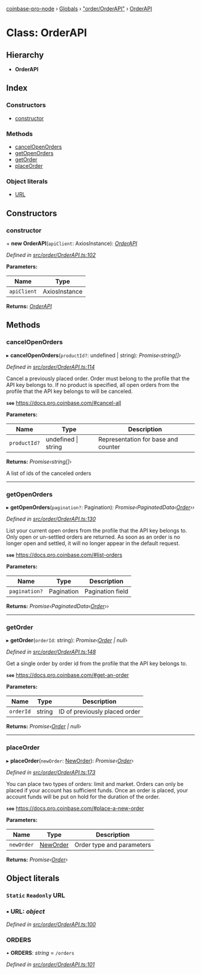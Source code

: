 [coinbase-pro-node](../README.md) › [Globals](../globals.md) › ["order/OrderAPI"](../modules/_order_orderapi_.md) › [OrderAPI](_order_orderapi_.orderapi.md)

# Class: OrderAPI

## Hierarchy

- **OrderAPI**

## Index

### Constructors

- [constructor](_order_orderapi_.orderapi.md#constructor)

### Methods

- [cancelOpenOrders](_order_orderapi_.orderapi.md#cancelopenorders)
- [getOpenOrders](_order_orderapi_.orderapi.md#getopenorders)
- [getOrder](_order_orderapi_.orderapi.md#getorder)
- [placeOrder](_order_orderapi_.orderapi.md#placeorder)

### Object literals

- [URL](_order_orderapi_.orderapi.md#static-readonly-url)

## Constructors

### constructor

\+ **new OrderAPI**(`apiClient`: AxiosInstance): _[OrderAPI](_order_orderapi_.orderapi.md)_

_Defined in [src/order/OrderAPI.ts:102](https://github.com/bennyn/coinbase-pro-node/blob/d0dceee/src/order/OrderAPI.ts#L102)_

**Parameters:**

| Name        | Type          |
| ----------- | ------------- |
| `apiClient` | AxiosInstance |

**Returns:** _[OrderAPI](_order_orderapi_.orderapi.md)_

## Methods

### cancelOpenOrders

▸ **cancelOpenOrders**(`productId?`: undefined | string): _Promise‹string[]›_

_Defined in [src/order/OrderAPI.ts:114](https://github.com/bennyn/coinbase-pro-node/blob/d0dceee/src/order/OrderAPI.ts#L114)_

Cancel a previously placed order. Order must belong to the profile that the API key belongs to. If no product is specified, all open orders from the profile that the API key belongs to will be canceled.

**`see`** https://docs.pro.coinbase.com/#cancel-all

**Parameters:**

| Name         | Type                    | Description                         |
| ------------ | ----------------------- | ----------------------------------- |
| `productId?` | undefined &#124; string | Representation for base and counter |

**Returns:** _Promise‹string[]›_

A list of ids of the canceled orders

---

### getOpenOrders

▸ **getOpenOrders**(`pagination?`: Pagination): _Promise‹PaginatedData‹[Order](../modules/_order_orderapi_.md#order)››_

_Defined in [src/order/OrderAPI.ts:130](https://github.com/bennyn/coinbase-pro-node/blob/d0dceee/src/order/OrderAPI.ts#L130)_

List your current open orders from the profile that the API key belongs to. Only open or un-settled orders are returned. As soon as an order is no longer open and settled, it will no longer appear in the default request.

**`see`** https://docs.pro.coinbase.com/#list-orders

**Parameters:**

| Name          | Type       | Description      |
| ------------- | ---------- | ---------------- |
| `pagination?` | Pagination | Pagination field |

**Returns:** _Promise‹PaginatedData‹[Order](../modules/_order_orderapi_.md#order)››_

---

### getOrder

▸ **getOrder**(`orderId`: string): _Promise‹[Order](../modules/_order_orderapi_.md#order) | null›_

_Defined in [src/order/OrderAPI.ts:148](https://github.com/bennyn/coinbase-pro-node/blob/d0dceee/src/order/OrderAPI.ts#L148)_

Get a single order by order id from the profile that the API key belongs to.

**`see`** https://docs.pro.coinbase.com/#get-an-order

**Parameters:**

| Name      | Type   | Description                   |
| --------- | ------ | ----------------------------- |
| `orderId` | string | ID of previously placed order |

**Returns:** _Promise‹[Order](../modules/_order_orderapi_.md#order) | null›_

---

### placeOrder

▸ **placeOrder**(`newOrder`: [NewOrder](../modules/_order_orderapi_.md#neworder)): _Promise‹[Order](../modules/_order_orderapi_.md#order)›_

_Defined in [src/order/OrderAPI.ts:173](https://github.com/bennyn/coinbase-pro-node/blob/d0dceee/src/order/OrderAPI.ts#L173)_

You can place two types of orders: limit and market. Orders can only be placed if your account has sufficient funds. Once an order is placed, your account funds will be put on hold for the duration of the order.

**`see`** https://docs.pro.coinbase.com/#place-a-new-order

**Parameters:**

| Name       | Type                                                | Description               |
| ---------- | --------------------------------------------------- | ------------------------- |
| `newOrder` | [NewOrder](../modules/_order_orderapi_.md#neworder) | Order type and parameters |

**Returns:** _Promise‹[Order](../modules/_order_orderapi_.md#order)›_

## Object literals

### `Static` `Readonly` URL

### ▪ **URL**: _object_

_Defined in [src/order/OrderAPI.ts:100](https://github.com/bennyn/coinbase-pro-node/blob/d0dceee/src/order/OrderAPI.ts#L100)_

### ORDERS

• **ORDERS**: _string_ = `/orders`

_Defined in [src/order/OrderAPI.ts:101](https://github.com/bennyn/coinbase-pro-node/blob/d0dceee/src/order/OrderAPI.ts#L101)_
